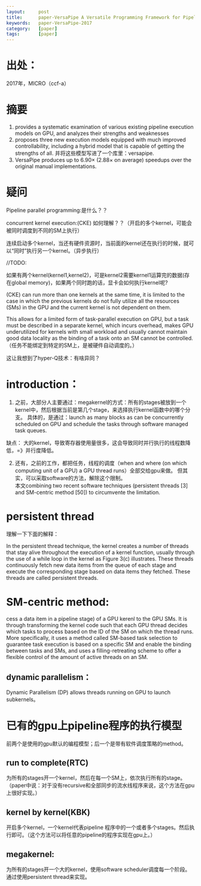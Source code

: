 ```yaml
---
layout:     post
title:      paper-VersaPipe A Versatile Programming Framework for Pipelined Computing on GPU
keywords:   paper-VersaPipe-2017
category:   [paper]
tags:       [paper]
---
```



# 出处：
2017年，MICRO（ccf-a）


# 摘要

1. provides a systematic examination of various existing pipeline execution models on GPU, and analyzes their strengths and weaknesses
2. proposes three new execution models equipped with much improved controllability, including a hybrid model that is capable of getting the strengths of all. 并将这些模型写进了一个库里：versapipe.
3. VersaPipe produces up to 6.90× (2.88× on average) speedups over the original manual implementations.


# 疑问

Pipeline parallel programming:是什么？？


concurrent kernel execution:(CKE) 如何理解？？（开启的多个kernel，可能会被同时调度到不同的SM上执行）

连续启动多个kernel，当还有硬件资源时，当前面的kernel还在执行的时候，就可以“同时”执行另一个kernel。（异步执行）

//TODO:

如果有两个kernel(kernel1,kernel2)，可是kernel2需要kernel1运算完的数据(存在global memory)，如果两个同时跑的话，显卡会如何执行kernel呢? 

(CKE) can run more than one kernels at the same time, it is limited to the case in which the previous kernels do not fully utilize all the resources (SMs) in the GPU and the current kernel is not dependent on them. 

This allows for a limited form of task-parallel execution on GPU, but a task must be described in a separate kernel, which incurs overhead, makes GPU underutilized for kernels with small workload and usually cannot maintain good data locality as the binding of a task onto an SM cannot be controlled. （任务不能绑定到特定的SM上，是被硬件自动调度的。）

这让我想到了hyper-Q技术：有啥异同？




# introduction：

1. 之前，大部分人主要通过：megakernel的方式：所有的stages被放到一个kernel中，然后根据当前是第几个stage，来选择执行kernel函数中的哪个分支。 具体的，是通过：launch as many blocks as can be concurrently scheduled on GPU and schedule the tasks through software managed task queues.

缺点： 大的kernel，导致寄存器使用量很多，这会导致同时并行执行的线程数降低，=》并行度降低。

2. 还有，之前的工作，都把任务，线程的调度（when and where (on which computing unit of a GPU) a GPU thread runs）全部交给gpu来做。
但其实，可以采取software的方法，解除这个限制。  
本文combining two recent software techniques (persistent threads [3] and SM-centric method [50]) to circumvente the limitation.


# persistent thread

理解一下下面的解释：

In the persistent thread technique, the kernel creates a number of threads that stay alive throughout the execution of a kernel function, usually through the use of a while loop in the kernel as Figure 3(c) illustrates. These threads continuously fetch new data items from the queue of each stage and execute the corresponding stage based on data items they fetched. These threads are called persistent threads.



# SM-centric method:

cess a data item in a pipeline stage) of a GPU kerenl to the GPU SMs. It is through transforming the kernel code such that each GPU thread decides which tasks to process based on the ID of the SM on which the thread runs. More specifically, it uses a method called SM-based task selection to guarantee task execution is based on a specific SM and enable the binding between tasks and SMs, and uses a filling-retreating scheme to offer a flexible control of the amount of active threads on an SM.



## dynamic parallelism：

Dynamic Parallelism (DP) allows threads running on GPU to launch subkernels。



# 已有的gpu上pipeline程序的执行模型

前两个是使用的gpu默认的编程模型；后一个是带有软件调度策略的method。

## run to complete(RTC)

为所有的stages开一个kernel，然后在每一个SM上，依次执行所有的stage。（paper中说：对于没有recursive和全部同步的流水线程序来说，这个方法在gpu上很好实现。）


## kernel by kernel(KBK)

开启多个kernel，一个kernel代表pipeline 程序中的一个或者多个stages。然后执行即可。（这个方法可以将任意的pipeline的程序实现在gpu上。）

## megakernel:

为所有的stages开一个大的kernel，使用software scheduler调度每一个阶段。通过使用persistent thread来实现。



